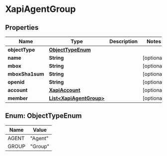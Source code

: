 
# XapiAgentGroup

## Properties
Name | Type | Description | Notes
------------ | ------------- | ------------- | -------------
**objectType** | [**ObjectTypeEnum**](#ObjectTypeEnum) |  | 
**name** | **String** |  |  [optional]
**mbox** | **String** |  |  [optional]
**mboxSha1sum** | **String** |  |  [optional]
**openid** | **String** |  |  [optional]
**account** | [**XapiAccount**](XapiAccount.md) |  |  [optional]
**member** | [**List&lt;XapiAgentGroup&gt;**](XapiAgentGroup.md) |  |  [optional]


<a name="ObjectTypeEnum"></a>
## Enum: ObjectTypeEnum
Name | Value
---- | -----
AGENT | &quot;Agent&quot;
GROUP | &quot;Group&quot;



